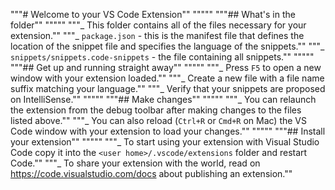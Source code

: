 """# Welcome to your VS Code Extension""
"""""
"""## What's in the folder""
"""""
"""_ This folder contains all of the files necessary for your extension.""
"""_ `package.json` - this is the manifest file that defines the location of the snippet file and specifies the language of the snippets.""
"""_ `snippets/snippets.code-snippets` - the file containing all snippets.""
"""""
"""## Get up and running straight away""
"""""
"""_ Press `F5` to open a new window with your extension loaded.""
"""_ Create a new file with a file name suffix matching your language.""
"""_ Verify that your snippets are proposed on IntelliSense.""
"""""
"""## Make changes""
"""""
"""_ You can relaunch the extension from the debug toolbar after making changes to the files listed above.""
"""_ You can also reload (`Ctrl+R` or `Cmd+R` on Mac) the VS Code window with your extension to load your changes.""
"""""
"""## Install your extension""
"""""
"""_ To start using your extension with Visual Studio Code copy it into the `<user home>/.vscode/extensions` folder and restart Code.""
"""_ To share your extension with the world, read on https://code.visualstudio.com/docs about publishing an extension.""
